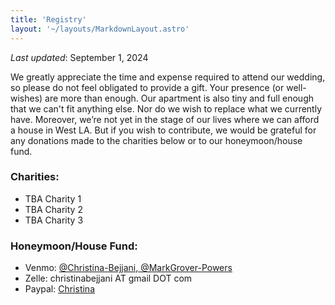 ```yaml
---
title: 'Registry'
layout: '~/layouts/MarkdownLayout.astro'
---
```


_Last updated_: September 1, 2024

We greatly appreciate the time and expense required to attend our wedding, so please do not feel obligated to provide a gift. Your presence (or well-wishes) are more than enough. Our apartment is also tiny and full enough that we can't fit anything else. Nor do we wish to replace what we currently have. Moreover, we’re not yet in the stage of our lives where we can afford a house in West LA. But if you wish to contribute, we would be grateful for any donations made to the charities below or to our honeymoon/house fund.

### Charities:

- TBA Charity 1
- TBA Charity 2
- TBA Charity 3

### Honeymoon/House Fund:

- Venmo: <a href="https://venmo.com/u/christina-bejjani" target="_blank">@Christina-Bejjani</a>,<a href="https://venmo.com/u/markgrover-powers" target="_blank"> @MarkGrover-Powers</a>
- Zelle: christinabejjani AT gmail DOT com
- Paypal: <a href="paypal.me/christinabejjani" target="_blank">Christina</a>

